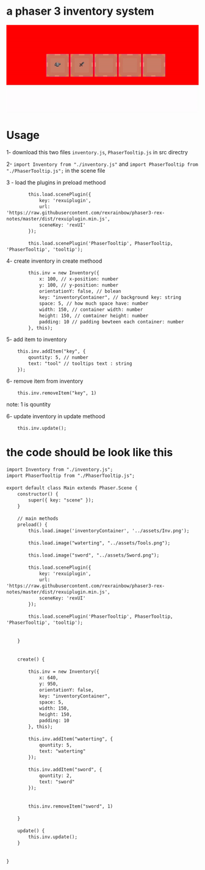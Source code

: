 # a phaser 3 inventory system

![sample](https://github.com/muhamadDev/Phaser-3-inventory-/blob/main/Sample.gif)

# Usage

1- download this two files `inventory.js`, `PhaserTooltip.js` in src directry

2- `import Inventory from "./inventory.js"` and  `import PhaserTooltip from "./PhaserTooltip.js";` in the scene file

3 - load the plugins in preload methood
 
```
        this.load.scenePlugin({
            key: 'rexuiplugin',
            url: 'https://raw.githubusercontent.com/rexrainbow/phaser3-rex-notes/master/dist/rexuiplugin.min.js',
            sceneKey: 'rexUI'
        });
        
        this.load.scenePlugin('PhaserTooltip', PhaserTooltip, 'PhaserTooltip', 'tooltip');
```

4- create inventory in create methood
```
        this.inv = new Inventory({
            x: 100, // x-position: number
            y: 100, // y-position: number
            orientationY: false, // bolean
            key: "inventoryContainer", // background key: string
            space: 5, // how much space have: number
            width: 150, // container width: number
            height: 150, // comtainer height: number
            padding: 10 // padding bewteen each container: number
        }, this);
```

5- add item to inventory 

```
    this.inv.addItem("key", {
        qountity: 5, // number
        text: "tool" // tooltips text : string
    });
```

6- remove item from inventory 
```
    this.inv.removeItem("key", 1)
```
note: 1 is qountity

6- update inventory in update methood
```
    this.inv.update();
```


# the code should be look like this
```
import Inventory from "./inventory.js";
import PhaserTooltip from "./PhaserTooltip.js";

export default class Main extends Phaser.Scene {
    constructor() {
        super({ key: "scene" });
    }
    
    // main methods
    preload() {
        this.load.image('inventoryContainer', '../assets/Inv.png');
        
        this.load.image("waterting", "../assets/Tools.png");
        
        this.load.image("sword", "../assets/Sword.png");
        
        this.load.scenePlugin({
            key: 'rexuiplugin',
            url: 'https://raw.githubusercontent.com/rexrainbow/phaser3-rex-notes/master/dist/rexuiplugin.min.js',
            sceneKey: 'rexUI'
        });
        
        this.load.scenePlugin('PhaserTooltip', PhaserTooltip, 'PhaserTooltip', 'tooltip');
        
        
    }
    

    create() {
        
        this.inv = new Inventory({
            x: 640,
            y: 950,
            orientationY: false,
            key: "inventoryContainer",
            space: 5,
            width: 150,
            height: 150,
            padding: 10
        }, this);
        
        this.inv.addItem("waterting", {
            qountity: 5,
            text: "waterting"
        });
        
        this.inv.addItem("sword", {
            qountity: 2,
            text: "sword"
        });
        
        
        this.inv.removeItem("sword", 1)
        
    }
    
    update() {
        this.inv.update();
    }
    
  
}



```
